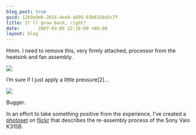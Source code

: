 ```yaml
---
blog_post: true
guid: 12b9a9e0-2015-4ee4-a695-63b6328a5c7f
title: It'll grow back, right?
date:       2007-03-05 22:16:00 +00:00
layout: blog
---
```


Hmm. I need to remove this, very firmly attached, processor from the
heatsink and fan assembly.

![](http://farm1.static.flickr.com/174/411792179_f302416633.jpg?v=0)

I’m sure if I just apply a little pressure\[2\]…

![](http://farm1.static.flickr.com/147/411792926_f61db3d103.jpg?v=0)

Bugger.

In an effort to take something positive from the experience, I’ve
created a
[photoset](http://flickr.com/photos/chrisjroos/sets/72157594571965120/)
on [flickr](http://www.flickr.com) that describes the re-assembly
process of the Sony Vaio K315B.
